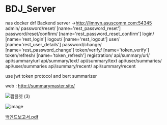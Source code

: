 # BDJ_Server
nas docker drf Backend server 
->http://limnyn.asuscomm.com:54345
admin/
password/reset/ [name='rest_password_reset']
password/reset/confirm/ [name='rest_password_reset_confirm']
login/ [name='rest_login']
logout/ [name='rest_logout']
user/ [name='rest_user_details']
password/change/ [name='rest_password_change']
token/verify/ [name='token_verify']
token/refresh/ [name='token_refresh']
registration/
api/summary/url/
api/summary/url
api/summary/text/
api/summary/text
api/user/summaries/
api/user/summaries
api/summary/recent/
api/summary/recent

use jwt token protocol and bert summarizer

web : http://summarymaster.site/





![팜플렛 (3)](https://github.com/limnyn/BDJ_Server/assets/99390399/0f20ded4-20e4-449a-809b-28d13707a7a5)


![image](https://github.com/limnyn/BDJ_Server/assets/99390399/36a61da3-bea5-44a8-aef3-2325dc60dd21)

[백엔드보고서.pdf](https://github.com/limnyn/BDJ_Server/files/13910220/default.pdf)
